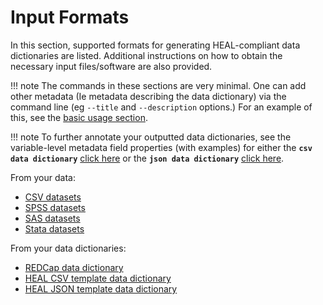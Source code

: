 # Input Formats

In this section, supported formats for generating HEAL-compliant data dictionaries are listed. Additional instructions on how to obtain the necessary input files/software are also provided. 

!!! note
    The commands in these sections are very minimal. One can add other metadata (Ie metadata describing the data dictionary) via the command line (eg `--title` and `--description` options.) For an example of this, see the [basic usage section](../index.md/#basic-usage). 

!!! note
    To further annotate your outputted data dictionaries, see the variable-level metadata field properties (with examples) for either the __`csv data dictionary`__ [click here](../schemas/csv-fields.md) or the __`json data dictionary`__ [click here](../schemas/json-data-dictionary.md).


From your data:

- [CSV datasets](./csvdata.md)
- [SPSS datasets](./spss.md)
- [SAS datasets](./sas.md)
- [Stata datasets](./stata.md)

From your data dictionaries:

- [REDCap data dictionary](./redcapcsv.md)
- [HEAL CSV template data dictionary](./csvtemplate.md)
- [HEAL JSON template data dictionary](./jsontemplate.md)

